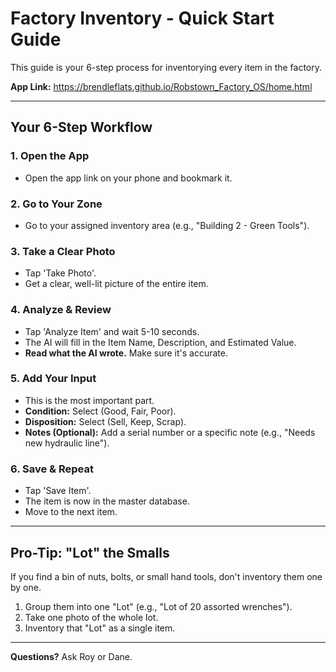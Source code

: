 # Factory Inventory - Quick Start Guide

This guide is your 6-step process for inventorying every item in the factory.

**App Link:** https://brendleflats.github.io/Robstown_Factory_OS/home.html

---

## Your 6-Step Workflow

### 1. Open the App
* Open the app link on your phone and bookmark it.

### 2. Go to Your Zone
* Go to your assigned inventory area (e.g., "Building 2 - Green Tools").

### 3. Take a Clear Photo
* Tap 'Take Photo'.
* Get a clear, well-lit picture of the entire item.

### 4. Analyze & Review
* Tap 'Analyze Item' and wait 5-10 seconds.
* The AI will fill in the Item Name, Description, and Estimated Value.
* **Read what the AI wrote.** Make sure it's accurate.

### 5. Add Your Input
* This is the most important part.
* **Condition:** Select (Good, Fair, Poor).
* **Disposition:** Select (Sell, Keep, Scrap).
* **Notes (Optional):** Add a serial number or a specific note (e.g., "Needs new hydraulic line").

### 6. Save & Repeat
* Tap 'Save Item'.
* The item is now in the master database.
* Move to the next item.

---

## Pro-Tip: "Lot" the Smalls

If you find a bin of nuts, bolts, or small hand tools, don't inventory them one by one.

1. Group them into one "Lot" (e.g., "Lot of 20 assorted wrenches").
2. Take one photo of the whole lot.
3. Inventory that "Lot" as a single item.

---

**Questions?** Ask Roy or Dane.
